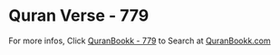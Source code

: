 # Quran Verse - 779 

For more infos, Click [QuranBookk - 779](https://www.quranbookk.com/quran/search?q=779) to Search at [QuranBookk.com](http://quranbookk.com/)